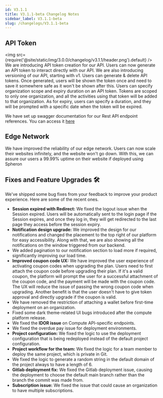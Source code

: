 ```yaml
---
id: V3.1.1
title: V3.1.1-beta Changelog Notes
sidebar_label: V3.1.1-beta
slug: /changelogs/V3.1.1-beta
---
```


## API Token

<img src={require('@site/static/img/3.0.0/changelog/v3.1.1/header.png').default} />
We are introducing API token creation for our API. Users can now generate an API
token to interact directly with our API. We are also introducing versioning of our
API, starting with v1. Users can generate & delete API tokens. Once generated, users
will be shown the token once and need to save it somewhere safe as it won't be shown
after this. Users can specify organization scope and expiry duration on an API token.
Tokens are scoped to only one organization, and all the activities using that token
will be added to that organization. As for expiry, users can specify a duration,
and they will be prompted with a specific date when the token will be expired.

We have set up swagger documentation for our Rest API endpoint references. You can access it [here](https://api-v2.spheron.network/docs/rest-api/)

## Edge Network

We have improved the reliability of our edge network. Users can now scale their websites infinitely, and the website won't go down. With this, we can assure our users a 99.99% uptime on their website if deployed using Spheron

## Fixes and Feature Upgrades 🛠

We've shipped some bug fixes from your feedback to improve your product experience.
Here are some of the recent ones.

- **Session expired with Redirect:** We fixed the logout issue when the Session expired. Users will be automatically sent to the login page if the Session expires, and once they log in, they will get redirected to the last page they access before the session expiry.
- **Notification design upgrade:** We improved the design for our notifications and changed the placement to the top right of our platform for easy accessibility. Along with that, we are also showing all the notifications on the window triggered from our backend.
- We added pagination to our notification section to load more if required, significantly improving our load time.
- **Improved coupon code UX:** We have improved the user experience of activating coupon codes when upgrading the plan. Users need to first attach the coupon code before upgrading their plan. If it's a valid coupon, the platform will prompt the user for a successful attachment of the coupon code, and the payment will be made with the coupon code. The UX will reduce the issue of passing the wrong coupon code when upgrading. Another benefit is that the user doesn't have to give token approval and directly upgrade if the coupon is valid.
- We have removed the restriction of attaching a wallet before first-time deployment on an organization.
- Fixed some dark theme-related UI bugs introduced after the compute platform release.
- We fixed the **IDOR issue** on Compute API-specific endpoints.
- We fixed the overdue pay issue for deployment environments.
- **Project configuration:** We fixed the logic to use the deployment configuration that is being redeployed instead of the default project configuration.
- **Project workflow for the team:** We fixed the logic for a team member to deploy the same project, which is private in Git.
- We fixed the logic to generate a random string in the default domain of the project always to have a length of 6.
- **Gitlab deployment fix:** We fixed the Gitlab deployment issue, causing the deployment to choose the default main branch rather than the branch the commit was made from.
- **Subscription issue:** We fixed the issue that could cause an organization to have multiple subscriptions.
